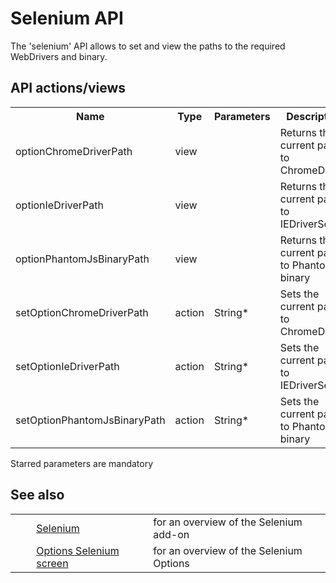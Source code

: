 # Selenium API #

The 'selenium' API allows to set and view the paths to the required WebDrivers and binary.

## API actions/views ##

<table> 
 <tbody>
  <tr> 
   <th>Name</th> 
   <th>Type</th> 
   <th>Parameters</th> 
   <th>Description</th> 
  </tr> 
  <tr> 
   <td>optionChromeDriverPath</td> 
   <td>view</td> 
   <td></td> 
   <td>Returns the current path to ChromeDriver</td> 
  </tr> 
  <tr> 
   <td>optionIeDriverPath</td> 
   <td>view</td> 
   <td></td> 
   <td>Returns the current path to IEDriverServer</td> 
  </tr> 
  <tr> 
   <td>optionPhantomJsBinaryPath</td> 
   <td>view</td> 
   <td></td> 
   <td>Returns the current path to PhantomJS binary</td> 
  </tr> 
  <tr> 
   <td>setOptionChromeDriverPath</td> 
   <td>action</td> 
   <td>String*</td> 
   <td>Sets the current path to ChromeDriver</td> 
  </tr> 
  <tr> 
   <td>setOptionIeDriverPath</td> 
   <td>action</td> 
   <td>String*</td> 
   <td>Sets the current path to IEDriverServer</td> 
  </tr> 
  <tr> 
   <td>setOptionPhantomJsBinaryPath</td> 
   <td>action</td> 
   <td>String*</td> 
   <td>Sets the current path to PhantomJS binary</td> 
  </tr> 
 </tbody>
</table>

Starred parameters are mandatory

## See also ##

<table> 
 <tbody>
  <tr> 
   <td>&nbsp;&nbsp;&nbsp;&nbsp;</td> 
   <td><a href="HelpAddonsSeleniumIntro" rel="nofollow">Selenium</a></td> 
   <td>for an overview of the Selenium add-on</td> 
  </tr> 
  <tr> 
   <td>&nbsp;&nbsp;&nbsp;&nbsp;</td> 
   <td><a href="HelpAddonsSeleniumOptions" rel="nofollow">Options Selenium screen</a></td> 
   <td>for an overview of the Selenium Options</td> 
  </tr> 
 </tbody>
</table>